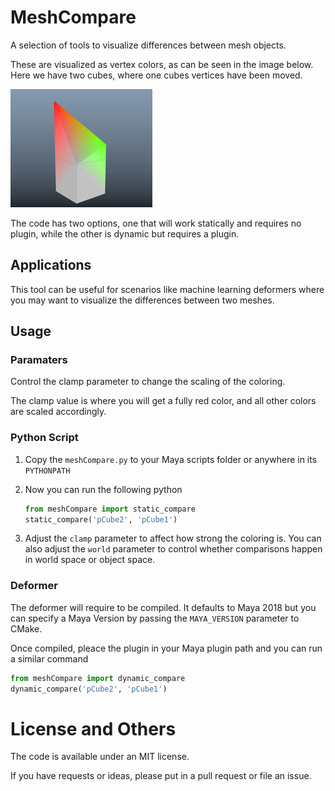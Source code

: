 # MeshCompare

A selection of tools to visualize differences between mesh objects.

These are visualized as vertex colors, as can be seen in the image below.
Here we have two cubes, where one cubes vertices have been moved.


![example-image](image.png)

The code has two options, one that will work statically and requires no plugin,
while the other is dynamic but requires a plugin.

## Applications

This tool can be useful for scenarios like machine learning deformers
where you may want to visualize the differences between two meshes.

## Usage

### Paramaters

Control the clamp parameter to change the scaling of the coloring.

The clamp value is where you will get a fully red color, and all other colors
are scaled accordingly.


### Python Script

1. Copy the `meshCompare.py` to your Maya scripts folder or anywhere in its `PYTHONPATH`
2. Now you can run the following python

    ```python
    from meshCompare import static_compare
    static_compare('pCube2', 'pCube1')
    ```
    
3. Adjust the `clamp` parameter to affect how strong the coloring is. 
   You can also adjust the `world` parameter to control whether comparisons happen in world space or object space.

### Deformer

The deformer will require to be compiled.
It defaults to Maya 2018 but you can specify a Maya Version by passing the `MAYA_VERSION` parameter to CMake.

Once compiled, pleace the plugin in your Maya plugin path and you can run a similar command

```python
from meshCompare import dynamic_compare
dynamic_compare('pCube2', 'pCube1')
```

# License and Others

The code is available under an MIT license. 

If you have requests or ideas, please put in a pull request or file an issue.
